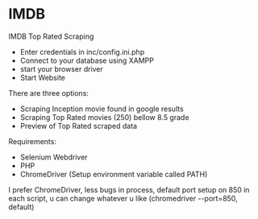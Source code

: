 # IMDB
IMDB Top Rated Scraping

- Enter credentials in inc/config.ini.php
- Connect to your database using XAMPP
- start your browser driver
- Start Website

There are three options: 
  - Scraping Inception movie found in google results
  - Scraping Top Rated movies (250) bellow 8.5 grade
  - Preview of Top Rated scraped data
  
  
Requirements:
- Selenium Webdriver
- PHP
- ChromeDriver (Setup environment variable called PATH)

  
I prefer ChromeDriver, less bugs in process, default port setup on 850 in each script, u can change whatever u like (chromedriver --port=850, default)
